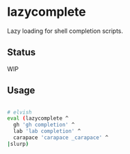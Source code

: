 # lazycomplete

Lazy loading for shell completion scripts.

## Status

WIP

## Usage

```sh

# elvish
eval (lazycomplete ^
  gh 'gh completion' ^
  lab 'lab completion' ^
  carapace 'carapace _carapace' ^
|slurp)
```
